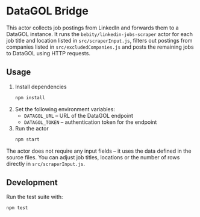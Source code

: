 # DataGOL Bridge

This actor collects job postings from LinkedIn and forwards them to a DataGOL instance. It
runs the `bebity/linkedin-jobs-scraper` actor for each job title and location listed in
`src/scraperInput.js`, filters out postings from companies listed in `src/excludedCompanies.js`
and posts the remaining jobs to DataGOL using HTTP requests.

## Usage

1. Install dependencies
   ```bash
   npm install
   ```
2. Set the following environment variables:
   - `DATAGOL_URL` – URL of the DataGOL endpoint
   - `DATAGOL_TOKEN` – authentication token for the endpoint
3. Run the actor
   ```bash
   npm start
   ```

The actor does not require any input fields – it uses the data defined in the source files.
You can adjust job titles, locations or the number of rows directly in `src/scraperInput.js`.

## Development

Run the test suite with:
```bash
npm test
```
